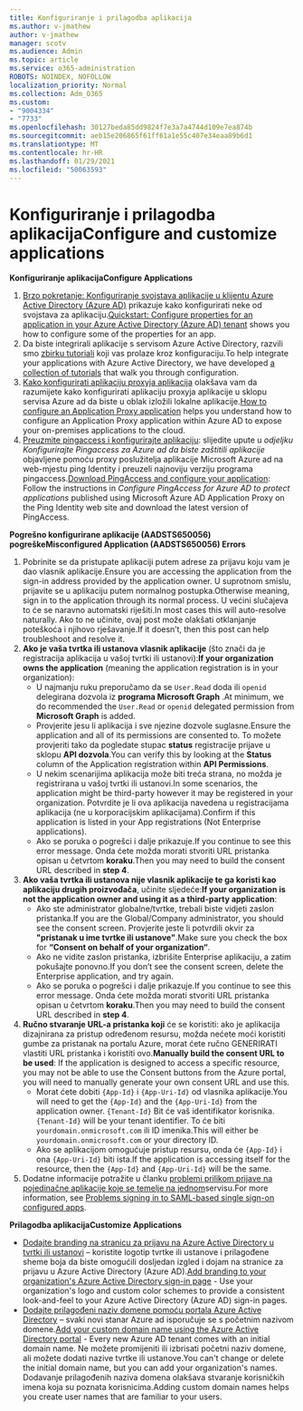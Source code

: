 ```yaml
---
title: Konfiguriranje i prilagodba aplikacija
ms.author: v-jmathew
author: v-jmathew
manager: scotv
ms.audience: Admin
ms.topic: article
ms.service: o365-administration
ROBOTS: NOINDEX, NOFOLLOW
localization_priority: Normal
ms.collection: Adm_O365
ms.custom:
- "9004334"
- "7733"
ms.openlocfilehash: 30127beda85dd9824f7e3a7a4744d109e7ea874b
ms.sourcegitcommit: aeb15e206865f61ff61a1e55c407e34eaa89b6d1
ms.translationtype: MT
ms.contentlocale: hr-HR
ms.lasthandoff: 01/29/2021
ms.locfileid: "50063593"
---
```

# <a name="configure-and-customize-applications"></a><span data-ttu-id="39151-102">Konfiguriranje i prilagodba aplikacija</span><span class="sxs-lookup"><span data-stu-id="39151-102">Configure and customize applications</span></span>

<span data-ttu-id="39151-103">**Konfiguriranje aplikacija**</span><span class="sxs-lookup"><span data-stu-id="39151-103">**Configure Applications**</span></span>

1. <span data-ttu-id="39151-104">[Brzo pokretanje: Konfiguriranje svojstava aplikacije u klijentu Azure Active Directory (Azure AD)](https://docs.microsoft.com/azure/active-directory/manage-apps/add-application-portal-configure) prikazuje kako konfigurirati neke od svojstava za aplikaciju.</span><span class="sxs-lookup"><span data-stu-id="39151-104">[Quickstart: Configure properties for an application in your Azure Active Directory (Azure AD) tenant](https://docs.microsoft.com/azure/active-directory/manage-apps/add-application-portal-configure) shows you how to configure some of the properties for an app.</span></span>
2. <span data-ttu-id="39151-105">Da biste integrirali aplikacije s servisom Azure Active Directory, razvili smo [zbirku tutoriali](https://docs.microsoft.com/azure/active-directory/saas-apps/tutorial-list) koji vas prolaze kroz konfiguraciju.</span><span class="sxs-lookup"><span data-stu-id="39151-105">To help integrate your applications with Azure Active Directory, we have developed [a collection of tutorials](https://docs.microsoft.com/azure/active-directory/saas-apps/tutorial-list) that walk you through configuration.</span></span>
3. <span data-ttu-id="39151-106">[Kako konfigurirati aplikaciju proxyja aplikacija](https://docs.microsoft.com/azure/active-directory/manage-apps/application-proxy-config-how-to) olakšava vam da razumijete kako konfigurirati aplikaciju proxyja aplikacije u sklopu servisa Azure ad da biste u oblak izložili lokalne aplikacije.</span><span class="sxs-lookup"><span data-stu-id="39151-106">[How to configure an Application Proxy application](https://docs.microsoft.com/azure/active-directory/manage-apps/application-proxy-config-how-to) helps you understand how to configure an Application Proxy application within Azure AD to expose your on-premises applications to the cloud.</span></span>
4. <span data-ttu-id="39151-107">[Preuzmite pingaccess i konfigurirajte aplikaciju](https://docs.microsoft.com/azure/active-directory/manage-apps/application-proxy-ping-access-publishing-guide#download-pingaccess-and-configure-your-application): slijedite upute u *odjeljku Konfigurirajte Pingaccess za Azure ad da biste zaštitili aplikacije* objavljene pomoću proxy poslužitelja aplikacije Microsoft Azure ad na web-mjestu ping Identity i preuzeli najnoviju verziju programa pingaccess.</span><span class="sxs-lookup"><span data-stu-id="39151-107">[Download PingAccess and configure your application](https://docs.microsoft.com/azure/active-directory/manage-apps/application-proxy-ping-access-publishing-guide#download-pingaccess-and-configure-your-application): Follow the instructions in *Configure PingAccess for Azure AD to protect applications* published using Microsoft Azure AD Application Proxy on the Ping Identity web site and download the latest version of PingAccess.</span></span>

<span data-ttu-id="39151-108">**Pogrešno konfigurirane aplikacije (AADSTS650056) pogreške**</span><span class="sxs-lookup"><span data-stu-id="39151-108">**Misconfigured Application (AADSTS650056) Errors**</span></span>

1. <span data-ttu-id="39151-109">Pobrinite se da pristupate aplikaciji putem adrese za prijavu koju vam je dao vlasnik aplikacije.</span><span class="sxs-lookup"><span data-stu-id="39151-109">Ensure you are accessing the application from the sign-in address provided by the application owner.</span></span> <span data-ttu-id="39151-110">U suprotnom smislu, prijavite se u aplikaciju putem normalnog postupka.</span><span class="sxs-lookup"><span data-stu-id="39151-110">Otherwise meaning, sign in to the application through its normal process.</span></span> <span data-ttu-id="39151-111">U većini slučajeva to će se naravno automatski riješiti.</span><span class="sxs-lookup"><span data-stu-id="39151-111">In most cases this will auto-resolve naturally.</span></span> <span data-ttu-id="39151-112">Ako to ne učinite, ovaj post može olakšati otklanjanje poteškoća i njihovo rješavanje.</span><span class="sxs-lookup"><span data-stu-id="39151-112">If it doesn’t, then this post can help troubleshoot and resolve it.</span></span>
2. <span data-ttu-id="39151-113">**Ako je vaša tvrtka ili ustanova vlasnik aplikacije** (što znači da je registracija aplikacija u vašoj tvrtki ili ustanovi):</span><span class="sxs-lookup"><span data-stu-id="39151-113">**If your organization owns the application** (meaning the application registration is in your organization):</span></span>
    - <span data-ttu-id="39151-114">U najmanju ruku preporučamo da se `User.Read` doda ili `openid` delegirana dozvola iz **programa Microsoft Graph** .</span><span class="sxs-lookup"><span data-stu-id="39151-114">At minimum, we do recommended the `User.Read` or `openid` delegated permission from **Microsoft Graph** is added.</span></span>
    - <span data-ttu-id="39151-115">Provjerite jesu li aplikacija i sve njezine dozvole suglasne.</span><span class="sxs-lookup"><span data-stu-id="39151-115">Ensure the application and all of its permissions are consented to.</span></span> <span data-ttu-id="39151-116">To možete provjeriti tako da pogledate stupac **status** registracije prijave u sklopu **API dozvola**.</span><span class="sxs-lookup"><span data-stu-id="39151-116">You can verify this by looking at the **Status** column of the Application registration within **API Permissions**.</span></span>
    - <span data-ttu-id="39151-117">U nekim scenarijima aplikacija može biti treća strana, no možda je registrirana u vašoj tvrtki ili ustanovi.</span><span class="sxs-lookup"><span data-stu-id="39151-117">In some scenarios, the application might be third-party however it may be registered in your organization.</span></span> <span data-ttu-id="39151-118">Potvrdite je li ova aplikacija navedena u registracijama aplikacija (ne u korporacijskim aplikacijama).</span><span class="sxs-lookup"><span data-stu-id="39151-118">Confirm if this application is listed in your App registrations (Not Enterprise applications).</span></span>
    - <span data-ttu-id="39151-119">Ako se poruka o pogrešci i dalje prikazuje.</span><span class="sxs-lookup"><span data-stu-id="39151-119">If you continue to see this error message.</span></span> <span data-ttu-id="39151-120">Onda ćete možda morati stvoriti URL pristanka opisan u četvrtom **koraku**.</span><span class="sxs-lookup"><span data-stu-id="39151-120">Then you may need to build the consent URL described in **step 4**.</span></span>
3. <span data-ttu-id="39151-121">**Ako vaša tvrtka ili ustanova nije vlasnik aplikacije te ga koristi kao aplikaciju drugih proizvođača**, učinite sljedeće:</span><span class="sxs-lookup"><span data-stu-id="39151-121">**If your organization is not the application owner and using it as a third-party application**:</span></span>
    - <span data-ttu-id="39151-122">Ako ste administrator globalne/tvrtke, trebali biste vidjeti zaslon pristanka.</span><span class="sxs-lookup"><span data-stu-id="39151-122">If you are the Global/Company administrator, you should see the consent screen.</span></span> <span data-ttu-id="39151-123">Provjerite jeste li potvrdili okvir za **"pristanak u ime tvrtke ili ustanove"**.</span><span class="sxs-lookup"><span data-stu-id="39151-123">Make sure you check the box for **“Consent on behalf of your organization“**.</span></span>
    - <span data-ttu-id="39151-124">Ako ne vidite zaslon pristanka, izbrišite Enterprise aplikaciju, a zatim pokušajte ponovno.</span><span class="sxs-lookup"><span data-stu-id="39151-124">If you don’t see the consent screen, delete the Enterprise application, and try again.</span></span>
    - <span data-ttu-id="39151-125">Ako se poruka o pogrešci i dalje prikazuje.</span><span class="sxs-lookup"><span data-stu-id="39151-125">If you continue to see this error message.</span></span> <span data-ttu-id="39151-126">Onda ćete možda morati stvoriti URL pristanka opisan u četvrtom **koraku**.</span><span class="sxs-lookup"><span data-stu-id="39151-126">Then you may need to build the consent URL described in **step 4**.</span></span>
4. <span data-ttu-id="39151-127">**Ručno stvaranje URL-a pristanka koji** će se koristiti: ako je aplikacija dizajnirana za pristup određenom resursu, možda nećete moći koristiti gumbe za pristanak na portalu Azure, morat ćete ručno GENERIRATI vlastiti URL pristanka i koristiti ovo.</span><span class="sxs-lookup"><span data-stu-id="39151-127">**Manually build the consent URL to be used**: If the application is designed to access a specific resource, you may not be able to use the Consent buttons from the Azure portal, you will need to manually generate your own consent URL and use this.</span></span>
    - <span data-ttu-id="39151-128">Morat ćete dobiti `{App-Id}` i `{App-Uri-Id}` od vlasnika aplikacije.</span><span class="sxs-lookup"><span data-stu-id="39151-128">You will need to get the `{App-Id}` and the `{App-Uri-Id}` from the application owner.</span></span> <span data-ttu-id="39151-129">`{Tenant-Id}` Bit će vaš identifikator korisnika.</span><span class="sxs-lookup"><span data-stu-id="39151-129">`{Tenant-Id}` will be your tenant identifier.</span></span> <span data-ttu-id="39151-130">To će biti `yourdomain.onmicrosoft.com` ili ID imenika.</span><span class="sxs-lookup"><span data-stu-id="39151-130">This will either be `yourdomain.onmicrosoft.com` or your directory ID.</span></span>
    - <span data-ttu-id="39151-131">Ako se aplikacijom omogućuje pristup resursu, onda će `{App-Id}` i ona `{App-Uri-Id}` biti ista.</span><span class="sxs-lookup"><span data-stu-id="39151-131">If the application is accessing itself for the resource, then the `{App-Id}` and `{App-Uri-Id}` will be the same.</span></span>
5. <span data-ttu-id="39151-132">Dodatne informacije potražite u članku [problemi prilikom prijave na pojedinačne aplikacije koje se temelje na jednom](https://docs.microsoft.com/azure/active-directory/manage-apps/application-sign-in-problem-federated-sso-gallery#misconfigured-application)servisu.</span><span class="sxs-lookup"><span data-stu-id="39151-132">For more information, see [Problems signing in to SAML-based single sign-on configured apps](https://docs.microsoft.com/azure/active-directory/manage-apps/application-sign-in-problem-federated-sso-gallery#misconfigured-application).</span></span>

<span data-ttu-id="39151-133">**Prilagodba aplikacija**</span><span class="sxs-lookup"><span data-stu-id="39151-133">**Customize Applications**</span></span>

- <span data-ttu-id="39151-134">[Dodajte branding na stranicu za prijavu na Azure Active Directory u tvrtki ili ustanovi](https://docs.microsoft.com/azure/active-directory/fundamentals/customize-branding) – koristite logotip tvrtke ili ustanove i prilagođene sheme boja da biste omogućili dosljedan izgled i dojam na stranice za prijavu u Azure Active Directory (Azure AD).</span><span class="sxs-lookup"><span data-stu-id="39151-134">[Add branding to your organization's Azure Active Directory sign-in page](https://docs.microsoft.com/azure/active-directory/fundamentals/customize-branding) - Use your organization's logo and custom color schemes to provide a consistent look-and-feel to your Azure Active Directory (Azure AD) sign-in pages.</span></span>
- <span data-ttu-id="39151-135">[Dodajte prilagođeni naziv domene pomoću portala Azure Active Directory](https://docs.microsoft.com/azure/active-directory/fundamentals/add-custom-domain) – svaki novi stanar Azure ad isporučuje se s početnim nazivom domene.</span><span class="sxs-lookup"><span data-stu-id="39151-135">[Add your custom domain name using the Azure Active Directory portal](https://docs.microsoft.com/azure/active-directory/fundamentals/add-custom-domain) - Every new Azure AD tenant comes with an initial domain name.</span></span> <span data-ttu-id="39151-136">Ne možete promijeniti ili izbrisati početni naziv domene, ali možete dodati nazive tvrtke ili ustanove.</span><span class="sxs-lookup"><span data-stu-id="39151-136">You can't change or delete the initial domain name, but you can add your organization's names.</span></span> <span data-ttu-id="39151-137">Dodavanje prilagođenih naziva domena olakšava stvaranje korisničkih imena koja su poznata korisnicima.</span><span class="sxs-lookup"><span data-stu-id="39151-137">Adding custom domain names helps you create user names that are familiar to your users.</span></span>
